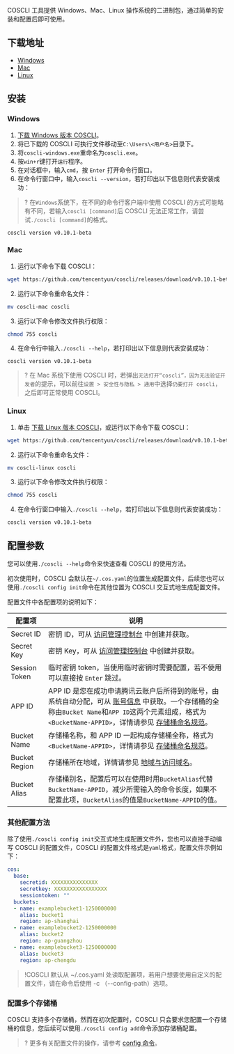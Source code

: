 COSCLI 工具提供 Windows、Mac、Linux 操作系统的二进制包，通过简单的安装和配置后即可使用。

## 下载地址

- [Windows](https://github.com/tencentyun/coscli/releases/download/v0.10.1-beta/coscli-windows.exe)
- [Mac](https://github.com/tencentyun/coscli/releases/download/v0.10.1-beta/coscli-mac)
- [Linux](https://github.com/tencentyun/coscli/releases/download/v0.10.1-beta/coscli-linux)

## 安装

### Windows

1. [下载 Windows 版本 COSCLI](https://github.com/tencentyun/coscli/releases/download/v0.10.1-beta/coscli-windows.exe)。
2. 将已下载的 COSCLI 可执行文件移动至`C:\Users\<用户名>`目录下。
3. 将`coscli-windows.exe`重命名为`coscli.exe`。
4. 按`win+r`键打开`运行`程序。
5. 在对话框中，输入`cmd`，按 `Enter` 打开命令行窗口。
6. 在命令行窗口中，输入`coscli --version`，若打印出以下信息则代表安装成功：
>? 在`Windows`系统下，在不同的命令行客户端中使用 COSCLI 的方式可能略有不同，若输入`coscli [command]`后 COSCLI 无法正常工作，请尝试`./coscli [command]`的格式。
>
```
coscli version v0.10.1-beta
```

### Mac

1. 运行以下命令下载 COSCLI：
```bash
wget https://github.com/tencentyun/coscli/releases/download/v0.10.1-beta/coscli-mac
```
2. 运行以下命令重命名文件：
```bash
mv coscli-mac coscli
```
3. 运行以下命令修改文件执行权限：
```bash
chmod 755 coscli
```
4. 在命令行中输入`./coscli --help`，若打印出以下信息则代表安装成功：
```
coscli version v0.10.1-beta
```
>? 在 Mac 系统下使用 COSCLI 时，若弹出`无法打开“coscli”，因为无法验证开发者`的提示，可以前往`设置 > 安全性与隐私 > 通用`中选择`仍要打开 coscli`，之后即可正常使用 COSCLI。
>


### Linux

1. 单击 [下载 Linux 版本 COSCLI](https://github.com/tencentyun/coscli/releases/download/v0.10.1-beta/coscli-linux)，或运行以下命令下载 COSCLI：
```bash
wget https://github.com/tencentyun/coscli/releases/download/v0.10.1-beta/coscli-linux
```
2. 运行以下命令重命名文件：
```bash
mv coscli-linux coscli
```
3. 运行以下命令修改文件执行权限：
```bash
chmod 755 coscli
```
4. 在命令行窗口中输入`./coscli --help`，若打印出以下信息则代表安装成功：
```
coscli version v0.10.1-beta
```


## 配置参数

您可以使用`./coscli --help`命令来快速查看 COSCLI 的使用方法。

初次使用时，COSCLI 会默认在`~/.cos.yaml`的位置生成配置文件，后续您也可以使用`./coscli config init`命令在其他位置为 COSCLI 交互式地生成配置文件。

配置文件中各配置项的说明如下：

<span id="alias"></span>

| 配置项        | 说明                                                         |
| ------------- | ------------------------------------------------------------ |
| Secret ID     | 密钥 ID，可从 [访问管理控制台](https://console.cloud.tencent.com/cam/capi) 中创建并获取。 |
| Secret Key    | 密钥 Key，可从 [访问管理控制台](https://console.cloud.tencent.com/cam/capi) 中创建并获取。 |
| Session Token | 临时密钥 token，当使用临时密钥时需要配置，若不使用可以直接按 `Enter` 跳过。 |
| APP ID        | APP ID 是您在成功申请腾讯云账户后所得到的账号，由系统自动分配，可从 [账号信息](https://console.cloud.tencent.com/developer) 中获取。一个存储桶的全称由`Bucket Name`和`APP ID`这两个元素组成，格式为`<BucketName-APPID>`，详情请参见 [存储桶命名规范](https://cloud.tencent.com/document/product/436/13312#.E5.AD.98.E5.82.A8.E6.A1.B6.E5.91.BD.E5.90.8D.E8.A7.84.E8.8C.83)。 |
| Bucket Name   | 存储桶名称，和 APP ID 一起构成存储桶全称，格式为`<BucketName-APPID>`，详情请参见 [存储桶命名规范](https://cloud.tencent.com/document/product/436/13312#.E5.AD.98.E5.82.A8.E6.A1.B6.E5.91.BD.E5.90.8D.E8.A7.84.E8.8C.83)。 |
| Bucket Region | 存储桶所在地域，详情请参见 [地域与访问域名](https://cloud.tencent.com/document/product/436/6224)。 |
| Bucket Alias  | 存储桶别名，配置后可以在使用时用`BucketAlias`代替`BucketName-APPID`，减少所需输入的命令长度，如果不配置此项，`BucketAlias`的值是`BucketName-APPID`的值。 |

### 其他配置方法

除了使用`./coscli config init`交互式地生成配置文件外，您也可以直接手动编写 COSCLI 的配置文件，COSCLI 的配置文件格式是`yaml`格式，配置文件示例如下：

```yaml
cos:
  base:
    secretid: XXXXXXXXXXXXXXX
    secretkey: XXXXXXXXXXXXXXXXX
    sessiontoken: ""
  buckets:
  - name: examplebucket1-1250000000
    alias: bucket1
    region: ap-shanghai
  - name: examplebucket2-1250000000
    alias: bucket2
    region: ap-guangzhou
  - name: examplebucket3-1250000000
    alias: bucket3
    region: ap-chengdu
```

>!COSCLI 默认从 ~/.cos.yaml 处读取配置项，若用户想要使用自定义的配置文件，请在命令后使用 -c （--config-path）选项。



### 配置多个存储桶

COSCLI 支持多个存储桶，然而在初次配置时，COSCLI 只会要求您配置一个存储桶的信息，您后续可以使用`./coscli config add`命令添加存储桶配置。

>? 更多有关配置文件的操作，请参考 [config 命令](https://cloud.tencent.com/document/product/436/63679)。
